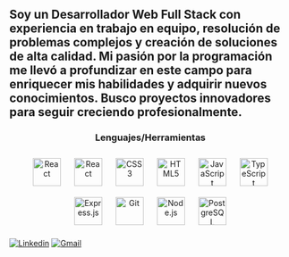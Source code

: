 ## Soy un Desarrollador Web Full Stack con experiencia en trabajo en equipo, resolución de problemas complejos y creación de soluciones de alta calidad. Mi pasión por la programación me llevó a profundizar en este campo para enriquecer mis habilidades y adquirir nuevos conocimientos. Busco proyectos innovadores para seguir creciendo profesionalmente.


### <div align="center">Lenguajes/Herramientas</div>  

<div align="center">  
<a href="https://reactjs.org/" target="_blank"><img style="margin: 10px" src="https://upload.wikimedia.org/wikipedia/commons/thumb/4/47/React.svg/1200px-React.svg.png" alt="React" height="50" /></a>
<a href="https://redux.js.org/" target="_blank"><img style="margin: 10px" src="https://cdn.worldvectorlogo.com/logos/redux.svg" alt="React" height="50" /></a>
<a href="https://www.w3schools.com/css/" target="_blank"><img style="margin: 10px" src="https://profilinator.rishav.dev/skills-assets/css3-original-wordmark.svg" alt="CSS3" height="50" /></a>  
<a href="https://en.wikipedia.org/wiki/HTML5" target="_blank"><img style="margin: 10px" src="https://profilinator.rishav.dev/skills-assets/html5-original-wordmark.svg" alt="HTML5" height="50" /></a>  
<a href="https://www.javascript.com/" target="_blank"><img style="margin: 10px" src="https://profilinator.rishav.dev/skills-assets/javascript-original.svg" alt="JavaScript" height="50" /></a>  
<a href="https://www.typescriptlang.org/" target="_blank"><img style="margin: 10px" src="https://profilinator.rishav.dev/skills-assets/typescript-original.svg" alt="TypeScript" height="50" /></a>  
<a href="https://expressjs.com/" target="_blank"><img style="margin: 10px" src="https://profilinator.rishav.dev/skills-assets/express-original-wordmark.svg" alt="Express.js" height="50" /></a>  
<a href="https://github.com/" target="_blank"><img style="margin: 10px" src="https://profilinator.rishav.dev/skills-assets/git-scm-icon.svg" alt="Git" height="50" /></a>  
<a href="https://nodejs.org/" target="_blank"><img style="margin: 10px" src="https://profilinator.rishav.dev/skills-assets/nodejs-original-wordmark.svg" alt="Node.js" height="50" /></a>   
<a href="https://www.postgresql.org/" target="_blank"><img style="margin: 10px" src="https://profilinator.rishav.dev/skills-assets/postgresql-original-wordmark.svg" alt="PostgreSQL" height="50" /></a>  
</div>  

[![Linkedin](https://img.shields.io/badge/-LinkedIn-blue?style=flat&logo=Linkedin&logoColor=white)](https://www.linkedin.com/in/kevin-esteban-a-8385b4105/)
[![Gmail](https://img.shields.io/badge/-Gmail-c14438?style=flat&logo=Gmail&logoColor=white)](mailto:kevinesteban3011@gmail.com)
<!--
**keav030/keav030** is a ✨ _special_ ✨ repository because its `README.md` (this file) appears on your GitHub profile.

Here are some ideas to get you started:

- 🔭 I’m currently working on ...
- 🌱 I’m currently learning ...
- 👯 I’m looking to collaborate on ...
- 🤔 I’m looking for help with ...
- 💬 Ask me about ...
- 📫 How to reach me: ...
- 😄 Pronouns: ...
- ⚡ Fun fact: ...
-->
